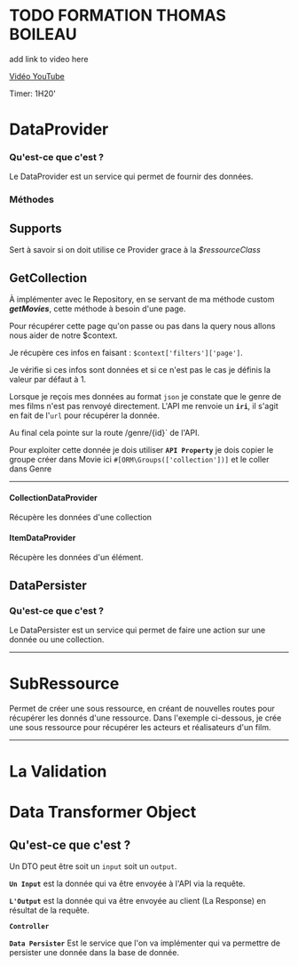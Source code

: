 # TODO FORMATION THOMAS BOILEAU

[//]: # (source:https://www.youtube.com/watch?v=GGftlmFoyWI)
add link to video here 

[Vidéo YouTube](https://www.youtube.com/watch?v=GGftlmFoyWI)

Timer: 1H20'

# DataProvider

### Qu'est-ce que c'est ?

Le DataProvider est un service qui permet de fournir des données.

### Méthodes

## **Supports**

Sert à savoir si on doit utilise ce Provider grace à la 
_$ressourceClass_

## **GetCollection**

À implémenter avec le Repository, en se servant de ma méthode
custom _**getMovies**_, cette méthode à besoin d'une page.

Pour récupérer cette page qu'on passe ou pas dans la query
nous allons nous aider de notre $context.

Je récupère ces infos en faisant :
`$context['filters']['page']`.

Je vérifie si ces infos sont données et si ce n'est pas le
cas je définis la valeur par défaut à 1.

Lorsque je reçois mes données au format `json` je
constate que le genre de mes films n'est pas renvoyé
directement.
L'API me renvoie un **`iri`**, il s'agit en fait de 
l'`url` pour récupérer la donnée.

Au final cela pointe sur la route /genre/{id}` de l'API.

Pour exploiter cette donnée je dois utiliser
**`API Property`**
je dois copier le groupe créer dans Movie ici `#[ORM\Groups(['collection'])]`
et le coller dans Genre


---

#### CollectionDataProvider

Récupère les données d'une collection

#### ItemDataProvider

Récupère les données d'un élément.

## DataPersister

### Qu'est-ce que c'est ?

Le DataPersister est un service qui permet de faire une action sur
une donnée ou une collection.

---

# SubRessource

Permet de créer une sous ressource, en créant de nouvelles routes
pour récupérer les donnés d'une ressource.
Dans l'exemple ci-dessous, je crée une sous ressource pour récupérer
les acteurs et réalisateurs d'un film.

---

# La Validation

# Data Transformer Object

## Qu'est-ce que c'est ?

Un DTO peut être soit un `input` soit un `output`.

**`Un Input`** est la donnée qui va être envoyée à l'API via la requête.

**`L'Output`** est la donnée qui va être envoyée au client (La Response) en résultat de la requête.

**`Controller`**

**`Data Persister`** Est le service que l'on va implémenter qui va permettre 
de persister une donnée dans la base de donnée.
